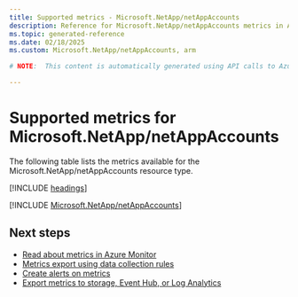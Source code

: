 ```yaml
---
title: Supported metrics - Microsoft.NetApp/netAppAccounts
description: Reference for Microsoft.NetApp/netAppAccounts metrics in Azure Monitor.
ms.topic: generated-reference
ms.date: 02/18/2025
ms.custom: Microsoft.NetApp/netAppAccounts, arm

# NOTE:  This content is automatically generated using API calls to Azure. Any edits made on these files will be overwritten in the next run of the script. 

---
```


  
# Supported metrics for Microsoft.NetApp/netAppAccounts
  
The following table lists the metrics available for the Microsoft.NetApp/netAppAccounts resource type.  
  
  
[!INCLUDE [headings](~/reusable-content/ce-skilling/azure/includes/azure-monitor/reference/metrics/metrics-headings.md)]  
  
 

[!INCLUDE [Microsoft.NetApp/netAppAccounts](~/reusable-content/ce-skilling/azure/includes/azure-monitor/reference/metrics/microsoft-netapp-netappaccounts-metrics-include.md)]  



## Next steps

- [Read about metrics in Azure Monitor](/azure/azure-monitor/data-platform)
- [Metrics export using data collection rules](/azure/azure-monitor/essentials/data-collection-metrics)
- [Create alerts on metrics](/azure/azure-monitor/alerts/alerts-overview)
- [Export metrics to storage, Event Hub, or Log Analytics](/azure/azure-monitor/essentials/platform-logs-overview)
